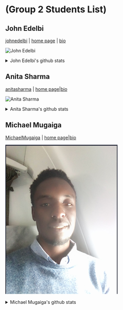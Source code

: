 # (Group 2 Students List)

<!-- describe your project -->

<!-- Students list start here -->

## John Edelbi

[johnedelbi](https://github.com/johnedelbi) \|
[home page](https://johnedelbi.github.io) \| [bio](./students-bio/johnedelbi.md)

![John Edelbi ](https://jedelbi.com/HYF/John_Edelbi.jpg)

<details>
<summary>John Edelbi's github stats</summary>

![johnedelbi github activity](https://ghchart.rshah.org/johnedelbi)

![johnedelbi github stats](https://github-readme-stats.vercel.app/api?username=johnedelbi&show_icons=true&theme=default&hide_title=true&hide_rank=true)

</details>

<!-- Anita introduction starts here-->

## Anita Sharma

[anitasharma](https://github.com/AnitaSharma2022) \|
[home page](https://anitasharma2022.github.io/)\|[bio](./students-bio/anitasharma.md)

![Anita Sharma ](https://avatars.githubusercontent.com/u/103582907?v=4)

<details>
<summary>Anita Sharma's github stats</summary>

![Anita Sharma github activity](https://ghchart.rshah.org/anitasharma2022)

![Anita Sharma github stats](https://github-readme-stats.vercel.app/api?username=anitasharma2022&show_icons=true&theme=default&hide_title=true&hide_rank=true)

</details>

## Michael Mugaiga

[MichaelMugaiga](https://github.com/MichaelMugaiga) \|
[home page](https://MichaelMugaiga.github.io/)\|[bio](./students-bio/mmugaiga.md)

![Michael Mugaiga ](./students-bio/images/Michael.PNG)

<details>
<summary>Michael Mugaiga's github stats</summary>

![Michael github activity](https://ghchart.rshah.org/MichaelMugaiga)

![Michael github stats](https://github-readme-stats.vercel.app/api?username=MichaelMugaiga&show_icons=true&theme=default&hide_title=true&hide_rank=true)

</details>
<!-- Students list finish here -->
